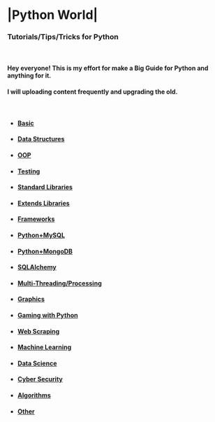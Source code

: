 # |Python World| 
### Tutorials/Tips/Tricks for Python

<br>

#### Hey everyone! This is my effort for make a Big Guide for Python and anything for it.
#### I will uploading content frequently and upgrading the old.

<br>  

- #### [Basic](main/basic.md)
- #### [Data Structures](main/data_structures.md)
- #### [OOP](main/oop.md)
- #### [Testing](main/testing.md)
- #### [Standard Libraries](main_standard_libraries.md)
- #### [Extends Libraries](main/extends_libraries.md)
- #### [Frameworks](main/frameworks.md)
- #### [Python+MySQL](main/python_mysql.md)
- #### [Python+MongoDB](main/python_mongodb.md)
- #### [SQLAlchemy](main/sqlalchemy.md)
- #### [Multi-Threading/Processing](main/multi_thread_process.md)
- #### [Graphics](main/graphics.md)
- #### [Gaming with Python](main/gaming_with_python.md)
- #### [Web Scraping](main/web_scraping.md)
- #### [Machine Learning](main/machine_learning.md)
- #### [Data Science](main/data_science.md)
- #### [Cyber Security](main/cyber_security.md)
- #### [Algorithms](main/algorithms.md)
- #### [Other](main/other.md)